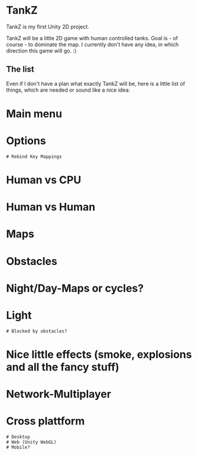 # TankZ

TankZ is my first Unity 2D project. 

TankZ will be a little 2D game with human controlled tanks. Goal is - of course - to dominate the map. I currently don't have any idea, in which direction this game will go. :) 

## The list

Even if I don't have a plan what exactly TankZ will be, here is a little list of things, which are needed or sound like a nice idea:

# Main menu
# Options
	# Rebind Key Mappings
# Human vs CPU
# Human vs Human
# Maps
# Obstacles
# Night/Day-Maps or cycles?
# Light
	# Blocked by obstacles?
# Nice little effects (smoke, explosions and all the fancy stuff)
# Network-Multiplayer
# Cross plattform
	# Desktop
	# Web (Unity WebGL)
	# Mobile? 